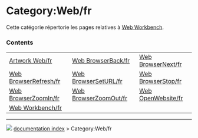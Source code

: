 # Category:Web/fr
Cette catégorie répertorie les pages relatives à [Web Workbench](Web_Workbench/fr.md).

### Contents

|     |     |     |
| --- | --- | --- |
| [Artwork Web/fr](Artwork_Web/fr.md) | [Web BrowserBack/fr](Web_BrowserBack/fr.md) | [Web BrowserNext/fr](Web_BrowserNext/fr.md) |
| [Web BrowserRefresh/fr](Web_BrowserRefresh/fr.md) | [Web BrowserSetURL/fr](Web_BrowserSetURL/fr.md) | [Web BrowserStop/fr](Web_BrowserStop/fr.md) |
| [Web BrowserZoomIn/fr](Web_BrowserZoomIn/fr.md) | [Web BrowserZoomOut/fr](Web_BrowserZoomOut/fr.md) | [Web OpenWebsite/fr](Web_OpenWebsite/fr.md) |
| [Web Workbench/fr](Web_Workbench/fr.md) |



---
![](images/Right_arrow.png) [documentation index](../README.md) > Category:Web/fr
